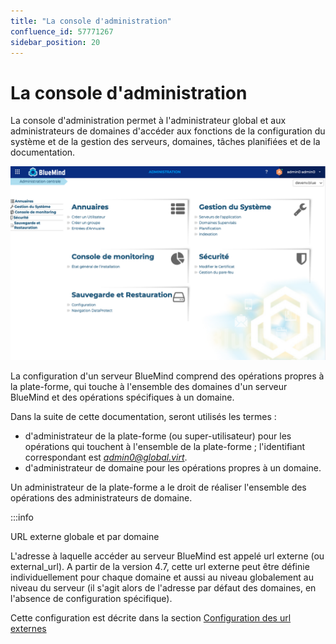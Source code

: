 ```yaml
---
title: "La console d'administration"
confluence_id: 57771267
sidebar_position: 20
---
```

# La console d'administration


La console d'administration permet à l'administrateur global et aux administrateurs de domaines d'accéder aux fonctions de la configuration du système et de la gestion des serveurs, domaines, tâches planifiées et de la documentation.

![](./La_console_d_administration_attachments/console_administration.png)

La configuration d'un serveur BlueMind comprend des opérations propres à la plate-forme, qui touche à l'ensemble des domaines d'un serveur BlueMind et des opérations spécifiques à un domaine.

Dans la suite de cette documentation, seront utilisés les termes :

- d'administrateur de la plate-forme (ou super-utilisateur) pour les opérations qui touchent à l'ensemble de la plate-forme ; l'identifiant correspondant est *admin0@global.virt*.
- d'administrateur de domaine pour les opérations propres à un domaine.


Un administrateur de la plate-forme a le droit de réaliser l'ensemble des opérations des administrateurs de domaine.


:::info

URL externe globale et par domaine

L'adresse à laquelle accéder au serveur BlueMind est appelé url externe (ou external_url). A partir de la version 4.7, cette url externe peut être définie individuellement pour chaque domaine et aussi au niveau globalement au niveau du serveur (il s'agit alors de l'adresse par défaut des domaines, en l'absence de configuration spécifique).

Cette configuration est décrite dans la section [Configuration des url externes](./Configurer_le_systeme_et_les_serveurs/Configuration_des_url_externes.md)
 

 

 

